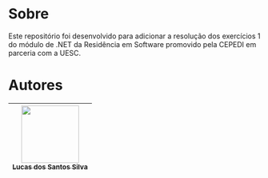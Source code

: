 # Sobre

<p>Este repositório foi desenvolvido para adicionar a resolução dos exercícios 1 do módulo de .NET da Residência em Software promovido pela CEPEDI em parceria com a UESC.</p>



# Autores

| [<img src="https://avatars.githubusercontent.com/u/17802288?v=4" width=115><br><sub>Lucas dos Santos Silva</sub>](https://github.com/eulucasilva) | 
|:-------------------------------------------------------------------------------------------------------------------------------------------------:|
